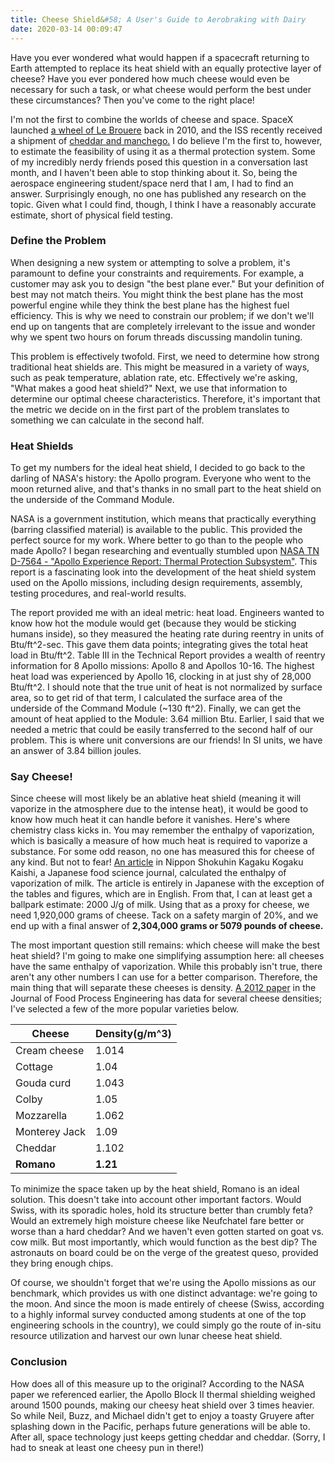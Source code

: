 ```yaml
---
title: Cheese Shield&#58; A User's Guide to Aerobraking with Dairy
date: 2020-03-14 00:09:47
---
```


Have you ever wondered what would happen if a spacecraft returning to Earth attempted to replace its heat shield with an equally protective layer of cheese? Have you ever pondered how much cheese would even be necessary for such a task, or what cheese would perform the best under these circumstances? Then you've come to the right place! 

I'm not the first to combine the worlds of cheese and space. SpaceX launched [a wheel of Le Brouere](https://www.space.com/10459-wheel-cheese-launched-space-private-spacecraft.html) back in 2010, and the ISS recently received a shipment of [cheddar and manchego.](https://nypost.com/2020/02/17/iss-astronauts-getting-delivery-of-cheese-skittles/) I do believe I'm the first to, however, to estimate the feasibility of using it as a thermal protection system. Some of my incredibly nerdy friends posed this question in a conversation last month, and I haven't been able to stop thinking about it. So, being the aerospace engineering student/space nerd that I am, I had to find an answer. Surprisingly enough, no one has published any research on the topic. Given what I could find, though, I think I have a reasonably accurate estimate, short of physical field testing.

### Define the Problem

When designing a new system or attempting to solve a problem, it's paramount to define your constraints and requirements. For example, a customer may ask you to design "the best plane ever." But your definition of best may not match theirs. You might think the best plane has the most powerful engine while they think the best plane has the highest fuel efficiency. This is why we need to constrain our problem; if we don't we'll end up on tangents that are completely irrelevant to the issue and wonder why we spent two hours on forum threads discussing mandolin tuning. 

This problem is effectively twofold. First, we need to determine how strong traditional heat shields are. This might be measured in a variety of ways, such as peak temperature, ablation rate, etc. Effectively we're asking, "What makes a good heat shield?" Next, we use that information to determine our optimal cheese characteristics. Therefore, it's important that the metric we decide on in the first part of the problem translates to something we can calculate in the second half.

### Heat Shields
To get my numbers for the ideal heat shield, I decided to go back to the darling of NASA's history: the Apollo program. Everyone who went to the moon returned alive, and that's thanks in no small part to the heat shield on the underside of the Command Module. 

NASA is a government institution, which means that practically everything (barring classified material) is available to the public. This provided the perfect source for my work. Where better to go than to the people who made Apollo? I began researching and eventually stumbled upon [NASA TN D-7564 - "Apollo Experience Report: Thermal Protection Subsystem"](https://ntrs.nasa.gov/search.jsp?R=19740007423). This report is a fascinating look into the development of the heat shield system used on the Apollo missions, including design requirements, assembly, testing procedures, and real-world results.

The report provided me with an ideal metric: heat load. Engineers wanted to know how hot the module would get (because they would be sticking humans inside), so they measured the heating rate during reentry in units of Btu/ft^2-sec. This gave them data points; integrating gives the total heat load in Btu/ft^2. Table III in the Technical Report provides a wealth of reentry information for 8 Apollo missions: Apollo 8 and Apollos 10-16. The highest heat load was experienced by Apollo 16, clocking in at just shy of 28,000 Btu/ft^2. I should note that the true unit of heat is not normalized by surface area, so to get rid of that term, I calculated the surface area of the underside of the Command Module (~130 ft^2). Finally, we can get the amount of heat applied to the Module: 3.64 million Btu. Earlier, I said that we needed a metric that could be easily transferred to the second half of our problem. This is where unit conversions are our friends! In SI units, we have an answer of 3.84 billion joules.

### Say Cheese!
Since cheese will most likely be an ablative heat shield (meaning it will vaporize in the atmosphere due to the intense heat), it would be good to know how much heat it can handle before it vanishes. Here's where chemistry class kicks in. You may remember the enthalpy of vaporization, which is basically a measure of how much heat is required to vaporize a substance. For some odd reason, no one has measured this for cheese of any kind. But not to fear! [An article](https://www.jstage.jst.go.jp/browse/nskkk/-char/en) in Nippon Shokuhin Kagaku Kogaku Kaishi, a Japanese food science journal, calculated the enthalpy of vaporization of milk. The article is entirely in Japanese with the exception of the tables and figures, which are in English. From that, I can at least get a ballpark estimate: 2000 J/g of milk. Using that as a proxy for cheese, we need 1,920,000 grams of cheese. Tack on a safety margin of 20%, and we end up with a final answer of **2,304,000 grams or 5079 pounds of cheese.**

The most important question still remains: which cheese will make the best heat shield? I'm going to make one simplifying assumption here: all cheeses have the same enthalpy of vaporization. While this probably isn't true, there aren't any other numbers I can use for a better comparison. Therefore, the main thing that will separate these cheeses is density. [A 2012 paper](https://onlinelibrary.wiley.com/doi/pdf/10.1111/jfpe.12008) in the Journal of Food Process Engineering has data for several cheese densities; I've selected a few of the more popular varieties below.

| Cheese        | Density(g/m^3) |
|---------------|----------------|
| Cream cheese  | 1.014          |
| Cottage       | 1.04           |
| Gouda curd    | 1.043          |
| Colby         | 1.05           |
| Mozzarella    | 1.062          |
| Monterey Jack | 1.09           |
| Cheddar       | 1.102          |
| **Romano**    | **1.21**       |

To minimize the space taken up by the heat shield, Romano is an ideal solution. This doesn't take into account other important factors. Would Swiss, with its sporadic holes, hold its structure better than crumbly feta? Would an extremely high moisture cheese like Neufchatel fare better or worse than a hard cheddar? And we haven't even gotten started on goat vs. cow milk. But most importantly, which would function as the best dip? The astronauts on board could be on the verge of the greatest queso, provided they bring enough chips.

Of course, we shouldn't forget that we're using the Apollo missions as our benchmark, which provides us with one distinct advantage: we're going to the moon. And since the moon is made entirely of cheese (Swiss, according to a highly informal survey conducted among students at one of the top engineering schools in the country), we could simply go the route of in-situ resource utilization and harvest our own lunar cheese heat shield.

### Conclusion

How does all of this measure up to the original? According to the NASA paper we referenced earlier, the Apollo Block II thermal shielding weighed around 1500 pounds, making our cheesy heat shield over 3 times heavier. So while Neil, Buzz, and Michael didn't get to enjoy a toasty Gruyere after splashing down in the Pacific, perhaps future generations will be able to. After all, space technology just keeps getting cheddar and cheddar. (Sorry, I had to sneak at least one cheesy pun in there!)